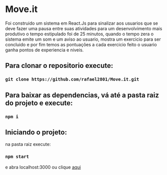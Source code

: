 # Move.it
Foi construido um sistema em React.Js para sinalizar aos usuarios que se deve fazer uma pausa entre suas atividades para um desenvolvimento mais produtivo
o tempo estipulado foi de 25 minutos, quando o tempo zera o sistema emite um som e um aviso ao usuario, mostra um exercicio para ser concluido e por fim temos as 
pontuações a cada exercicio feito o usuario ganha pontos de experiencia e niveis.

## Para clonar o repositorio execute:

### `git clone https://github.com/rafael2801/Move.it.git`

## Para baixar as dependencias, vá até a pasta raiz do projeto e execute:

### `npm i`

## Iniciando o projeto:

na pasta raiz execute:

### `npm start` 

e abra localhost:3000 ou clique [aqui](http://localhost:3000)
